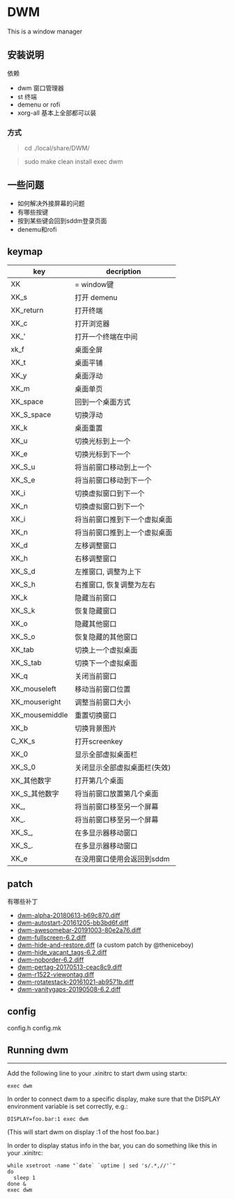 # DWM
This is a window manager
## 安装说明
依赖
- dwm 窗口管理器
- st 终端
- demenu or rofi
- xorg-all 基本上全部都可以装

### 方式
> cd ./local/share/DWM/

> sudo make clean install
> exec dwm


## 一些问题
- 如何解决外接屏幕的问题
- 有哪些按键
- 按到某些键会回到sddm登录页面
- denemu和rofi

## keymap

| key            | decription                   |
|----------------|------------------------------|
| XK             | = window键                   |
| XK_s           | 打开 demenu                  |
| XK_return      | 打开终端                     |
| XK_c           | 打开浏览器                   |
| XK_'           | 打开一个终端在中间           |
| xk_f           | 桌面全屏                     |
| XK_t           | 桌面平铺                     |
| XK_y           | 桌面浮动                     |
| XK_m           | 桌面单页                     |
| XK_space       | 回到一个桌面方式             |
| XK_S_space     | 切换浮动                     |
| XK_k           | 桌面重置                     |
| XK_u           | 切换光标到上一个             |
| XK_e           | 切换光标到下一个             |
| XK_S_u         | 将当前窗口移动到上一个       |
| XK_S_e         | 将当前窗口移动到下一个       |
| XK_i           | 切换虚拟窗口到下一个         |
| XK_n           | 切换虚拟窗口到下一个         |
| XK_i           | 将当前窗口推到下一个虚拟桌面 |
| XK_n           | 将当前窗口推到上一个虚拟桌面 |
| XK_d           | 左移调整窗口                 |
| XK_h           | 右移调整窗口                 |
| XK_S_d         | 左推窗口, 调整为上下                     |
| XK_S_h         | 右推窗口, 恢复调整为左右                     |
| XK_k           | 隐藏当前窗口                 |
| XK_S_k         | 恢复隐藏窗口                 |
| XK_o           | 隐藏其他窗口                 |
| XK_S_o         | 恢复隐藏的其他窗口           |
| XK_tab         | 切换上一个虚拟桌面           |
| XK_S_tab       | 切换下一个虚拟桌面           |
| XK_q           | 关闭当前窗口                 |
| XK_mouseleft   | 移动当前窗口位置             |
| XK_mouseright  | 调整当前窗口大小             |
| XK_mousemiddle | 重置切换窗口                 |
| XK_b           | 切换背景图片                 |
| C_XK_s         | 打开screenkey                |
| XK_0           | 显示全部虚拟桌面栏           |
| XK_S_0         | 关闭显示全部虚拟桌面栏(失效) |
| XK_其他数字    | 打开第几个桌面               |
| XK_S_其他数字  | 将当前窗口放置第几个桌面     |
| XK_,           | 将当前窗口移至另一个屏幕     |
| XK_.           | 将当前窗口移至另一个屏幕     |
| XK_S_,         | 在多显示器移动窗口           |
| XK_S_.         | 在多显示器移动窗口           |
| XK_e           | 在没用窗口使用会返回到sddm   |











## patch
有哪些补丁

- [dwm-alpha-20180613-b69c870.diff](https://dwm.suckless.org/patches/alpha/)
- [dwm-autostart-20161205-bb3bd6f.diff](https://dwm.suckless.org/patches/autostart/)
- [dwm-awesomebar-20191003-80e2a76.diff](https://dwm.suckless.org/patches/awesomebar/)
- [dwm-fullscreen-6.2.diff](https://dwm.suckless.org/patches/fullscreen/)
- [dwm-hide-and-restore.diff](https://github.com/theniceboy/dwm-hide-and-restore-win.diff) (a custom patch by @theniceboy)
- [dwm-hide_vacant_tags-6.2.diff](https://dwm.suckless.org/patches/hide_vacant_tags/)
- [dwm-noborder-6.2.diff](https://dwm.suckless.org/patches/noborder/)
- [dwm-pertag-20170513-ceac8c9.diff](https://dwm.suckless.org/patches/pertag/)
- [dwm-r1522-viewontag.diff](https://dwm.suckless.org/patches/viewontag/)
- [dwm-rotatestack-20161021-ab9571b.diff](https://dwm.suckless.org/patches/rotatestack/)
- [dwm-vanitygaps-20190508-6.2.diff](https://dwm.suckless.org/patches/vanitygaps/)


## config

config.h
config.mk

## Running dwm
-----------
Add the following line to your .xinitrc to start dwm using startx:

    exec dwm

In order to connect dwm to a specific display, make sure that
the DISPLAY environment variable is set correctly, e.g.:

    DISPLAY=foo.bar:1 exec dwm

(This will start dwm on display :1 of the host foo.bar.)

In order to display status info in the bar, you can do something
like this in your .xinitrc:

    while xsetroot -name "`date` `uptime | sed 's/.*,//'`"
    do
      sleep 1
    done &
    exec dwm
